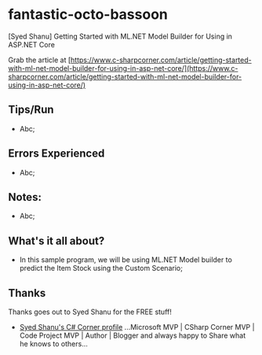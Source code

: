 # fantastic-octo-bassoon
[Syed Shanu] Getting Started with ML.NET Model Builder for Using in ASP.NET Core

Grab the article at [https://www.c-sharpcorner.com/article/getting-started-with-ml-net-model-builder-for-using-in-asp-net-core/](https://www.c-sharpcorner.com/article/getting-started-with-ml-net-model-builder-for-using-in-asp-net-core/)

## Tips/Run

* Abc;

## Errors Experienced

* Abc;

## Notes:

* Abc;

## What's it all about?

* In this sample program, we will be using ML.NET Model builder to predict the Item Stock using the Custom Scenario;

## Thanks

Thanks goes out to Syed Shanu for the FREE stuff!

* [Syed Shanu's C# Corner profile](https://www.c-sharpcorner.com/members/syed-shanu) ...Microsoft MVP | CSharp Corner MVP | Code Project MVP | Author | Blogger and always happy to Share what he knows to others...
